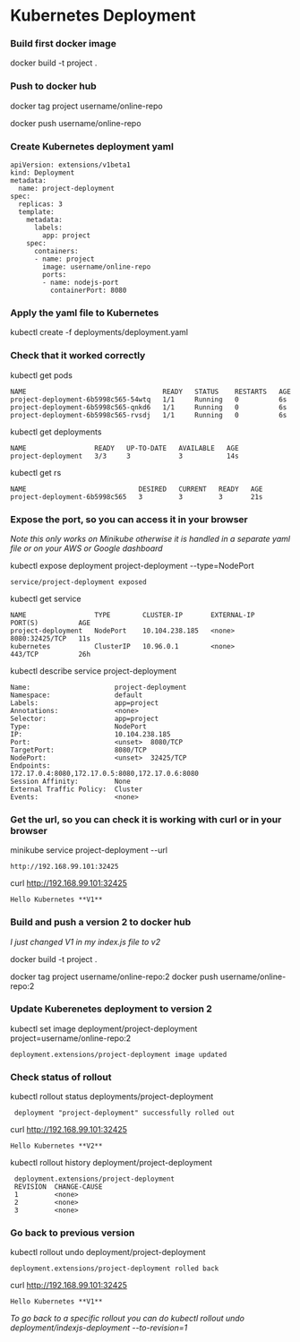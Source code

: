 # Kubernetes Deployment #

### Build first docker image ###
docker build -t project .

### Push to docker hub ###
docker tag project username/online-repo

docker push username/online-repo

### Create Kubernetes deployment yaml ###

```
apiVersion: extensions/v1beta1
kind: Deployment
metadata:
  name: project-deployment
spec:
  replicas: 3
  template:
    metadata:
      labels:
        app: project
    spec:
      containers:
      - name: project
        image: username/online-repo
        ports:
        - name: nodejs-port
          containerPort: 8080
```

### Apply the yaml file to Kubernetes ###
kubectl create -f deployments/deployment.yaml

### Check that it worked correctly ###
kubectl get pods
```
NAME                                  READY   STATUS    RESTARTS   AGE
project-deployment-6b5998c565-54wtq   1/1     Running   0          6s
project-deployment-6b5998c565-qnkd6   1/1     Running   0          6s
project-deployment-6b5998c565-rvsdj   1/1     Running   0          6s
```
kubectl get deployments
```
NAME                 READY   UP-TO-DATE   AVAILABLE   AGE
project-deployment   3/3     3            3           14s
```
kubectl get rs
```
NAME                            DESIRED   CURRENT   READY   AGE
project-deployment-6b5998c565   3         3         3       21s
```

### Expose the port, so you can access it in your browser ###
_Note this only works on Minikube_
_otherwise it is handled in a separate yaml file or on your AWS or Google dashboard_


kubectl expose deployment project-deployment --type=NodePort
```
service/project-deployment exposed
```
kubectl get service
```
NAME                 TYPE        CLUSTER-IP       EXTERNAL-IP   PORT(S)          AGE
project-deployment   NodePort    10.104.238.185   <none>        8080:32425/TCP   11s
kubernetes           ClusterIP   10.96.0.1        <none>        443/TCP          26h
```
kubectl describe service project-deployment
```
Name:                     project-deployment
Namespace:                default
Labels:                   app=project
Annotations:              <none>
Selector:                 app=project
Type:                     NodePort
IP:                       10.104.238.185
Port:                     <unset>  8080/TCP
TargetPort:               8080/TCP
NodePort:                 <unset>  32425/TCP
Endpoints:                172.17.0.4:8080,172.17.0.5:8080,172.17.0.6:8080
Session Affinity:         None
External Traffic Policy:  Cluster
Events:                   <none>
```

### Get the url, so you can check it is working with curl or in your browser ###
minikube service project-deployment --url
```
http://192.168.99.101:32425
```
curl http://192.168.99.101:32425
```
Hello Kubernetes **V1**
```

### Build and push a version 2 to docker hub ###
_I just changed V1 in my index.js file to v2_

docker build -t project .

docker tag project username/online-repo:2
docker push username/online-repo:2

### Update Kuberenetes deployment to version 2 ###
kubectl set image deployment/project-deployment project=username/online-repo:2
```
deployment.extensions/project-deployment image updated
```

### Check status of rollout ###
kubectl rollout status deployments/project-deployment
```
 deployment "project-deployment" successfully rolled out
 ```

 curl http://192.168.99.101:32425
 ```
 Hello Kubernetes **V2**
 ```

kubectl rollout history deployment/project-deployment

```
 deployment.extensions/project-deployment
 REVISION  CHANGE-CAUSE
 1         <none>
 2         <none>
 3         <none>
 ```

### Go back to previous version ###

kubectl rollout undo deployment/project-deployment
```
deployment.extensions/project-deployment rolled back
```
curl http://192.168.99.101:32425
```
Hello Kubernetes **V1**
```

_To go back to a specific rollout you can do kubectl rollout undo deployment/indexjs-deployment --to-revision=1_
